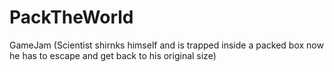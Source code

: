 # PackTheWorld
 GameJam (Scientist shirnks himself and is trapped inside a packed box now he has to escape and get back to his original size)
